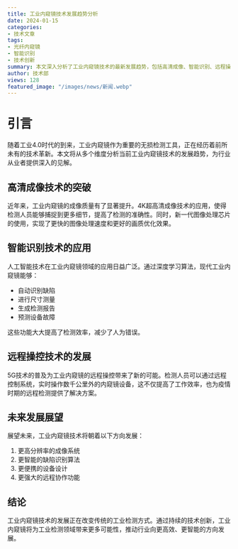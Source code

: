 ```yaml
---
title: 工业内窥镜技术发展趋势分析
date: 2024-01-15
categories:
- 技术文章
tags:
- 光纤内窥镜
- 智能识别
- 技术创新
summary: 本文深入分析了工业内窥镜技术的最新发展趋势，包括高清成像、智能识别、远程操控等方面的创新突破，探讨了这些技术进步对工业检测领域带来的深远影响
author: 技术部
views: 128
featured_image: "/images/news/新闻.webp"
---
```

# 引言

随着工业4.0时代的到来，工业内窥镜作为重要的无损检测工具，正在经历着前所未有的技术革新。本文将从多个维度分析当前工业内窥镜技术的发展趋势，为行业从业者提供深入的见解。

## 高清成像技术的突破

近年来，工业内窥镜的成像质量有了显著提升。4K超高清成像技术的应用，使得检测人员能够捕捉到更多细节，提高了检测的准确性。同时，新一代图像处理芯片的使用，实现了更快的图像处理速度和更好的画质优化效果。

## 智能识别技术的应用

人工智能技术在工业内窥镜领域的应用日益广泛。通过深度学习算法，现代工业内窥镜能够：

- 自动识别缺陷
- 进行尺寸测量
- 生成检测报告
- 预测设备故障

这些功能大大提高了检测效率，减少了人为错误。

## 远程操控技术的发展

5G技术的普及为工业内窥镜的远程操控带来了新的可能。检测人员可以通过远程控制系统，实时操作数千公里外的内窥镜设备，这不仅提高了工作效率，也为疫情时期的远程检测提供了解决方案。

## 未来发展展望

展望未来，工业内窥镜技术将朝着以下方向发展：

1. 更高分辨率的成像系统
2. 更智能的缺陷识别算法
3. 更便携的设备设计
4. 更强大的远程协作功能

## 结论

工业内窥镜技术的发展正在改变传统的工业检测方式。通过持续的技术创新，工业内窥镜将为工业检测领域带来更多可能性，推动行业向更高效、更智能的方向发展。